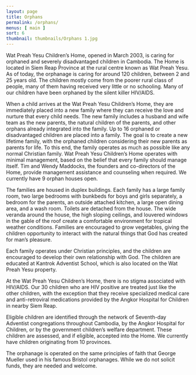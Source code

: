 ```yaml
---
layout: page
title: Orphans
permalink: /orphans/
menus: [ main ]
sort: 6
thumbnail: thumbnails/Orphans 1.jpg
---
```


Wat Preah Yesu Children’s Home, opened in March 2003, is caring for orphaned and
severely disadvantaged children in Cambodia. The Home is located in Siem Reap
Province at the rural centre known as Wat Preah Yesu. As of today, the orphanage
is caring for around 120 children, between 2 and 25 years old. The children
mostly come from the poorer rural class of people, many of them having received
very little or no schooling. Many of our children have been orphaned by the
silent killer HIV/AIDS.

When a child arrives at the Wat Preah Yesu Children’s Home, they are immediately
placed into a new family where they can receive the love and nurture that every
child needs. The new family includes a husband and wife team as the new parents,
the natural children of the parents, and other orphans already integrated into
the family. Up to 16 orphaned or disadvantaged children are placed into a
family. The goal is to create a new lifetime family, with the orphaned children
considering their new parents as parents for life. To this end, the family
operates as much as possible like any normal Christian family. Wat Preah Yesu
Children’s Home operates with minimal management, based on the belief that every
family should manage itself. Tim and Wendy Maddocks, the founders and
co-directors of the Home, provide management assistance and counseling when
required. We currently have 9 orphan houses open.

The families are housed in duplex buildings. Each family has a large family
room, two large bedrooms with bunkbeds for boys and girls separately, a bedroom
for the parents, an outside attached kitchen, a large open dining area, and a
wash room. Toilets are detached from the house. The wide veranda around the
house, the high sloping ceilings, and louvered windows in the gable of the roof
create a comfortable environment for tropical weather conditions. Families are
encouraged to grow vegetables, giving the children opportunity to interact with
the natural things that God has created for man’s pleasure.

Each family operates under Christian principles, and the children are encouraged
to develop their own relationship with God. The children are educated at Kantrok
Adventist School, which is also located on the Wat Preah Yesu property.

At the Wat Preah Yesu Children’s Home, there is no stigma associated with
HIV/AIDS. Our 30 children who are HIV positive are treated just like the other
children, with the exception that they receive specialized medical care and
anti-retroviral medications provided by the Angkor Hospital for Children in
nearby Siem Reap.

Eligible children are identified through the network of Seventh-day Adventist
congregations throughout Cambodia, by the Angkor Hospital for Children, or by
the government children’s welfare department. These children are assessed, and
if eligible, accepted into the Home. We currently have children originating from
10 provinces.

The orphanage is operated on the same principles of faith that George Mueller
used in his famous Bristol orphanages. While we do not solicit funds, they are
needed and welcome.
